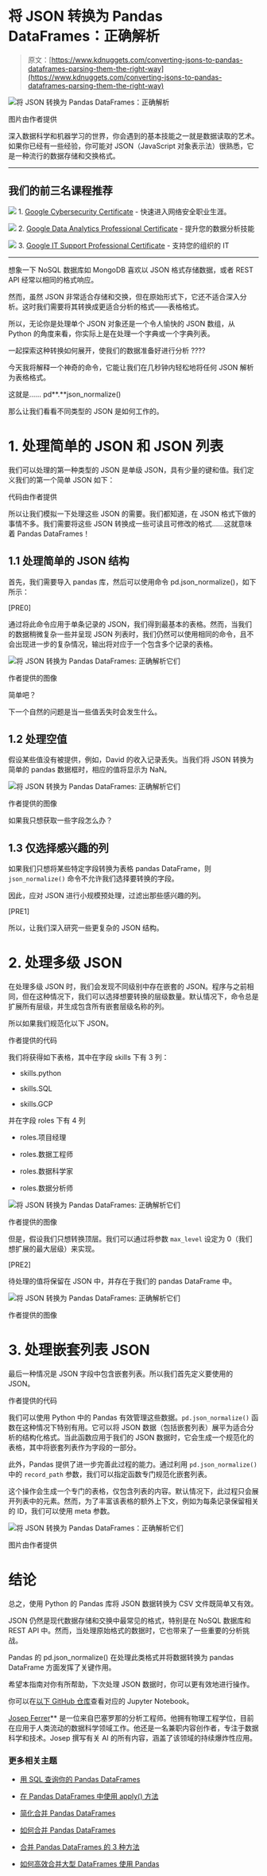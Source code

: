 # 将 JSON 转换为 Pandas DataFrames：正确解析

> 原文：[https://www.kdnuggets.com/converting-jsons-to-pandas-dataframes-parsing-them-the-right-way](https://www.kdnuggets.com/converting-jsons-to-pandas-dataframes-parsing-them-the-right-way)

![将 JSON 转换为 Pandas DataFrames：正确解析](../Images/4c8ffa1017679f5afc34ea6344d20936.png)

图片由作者提供

深入数据科学和机器学习的世界，你会遇到的基本技能之一就是数据读取的艺术。如果你已经有一些经验，你可能对 JSON（JavaScript 对象表示法）很熟悉，它是一种流行的数据存储和交换格式。

* * *

## 我们的前三名课程推荐

![](../Images/0244c01ba9267c002ef39d4907e0b8fb.png) 1\. [Google Cybersecurity Certificate](https://www.kdnuggets.com/google-cybersecurity) - 快速进入网络安全职业生涯。

![](../Images/e225c49c3c91745821c8c0368bf04711.png) 2\. [Google Data Analytics Professional Certificate](https://www.kdnuggets.com/google-data-analytics) - 提升您的数据分析技能

![](../Images/0244c01ba9267c002ef39d4907e0b8fb.png) 3\. [Google IT Support Professional Certificate](https://www.kdnuggets.com/google-itsupport) - 支持您的组织的 IT

* * *

想象一下 NoSQL 数据库如 MongoDB 喜欢以 JSON 格式存储数据，或者 REST API 经常以相同的格式响应。

然而，虽然 JSON 非常适合存储和交换，但在原始形式下，它还不适合深入分析。这时我们需要将其转换成更适合分析的格式——表格格式。

所以，无论你是处理单个 JSON 对象还是一个令人愉快的 JSON 数组，从 Python 的角度来看，你实际上是在处理一个字典或一个字典列表。

一起探索这种转换如何展开，使我们的数据准备好进行分析 ????

今天我将解释一个神奇的命令，它能让我们在几秒钟内轻松地将任何 JSON 解析为表格格式。

这就是…… pd**.**json_normalize()

那么让我们看看不同类型的 JSON 是如何工作的。

# 1\. 处理简单的 JSON 和 JSON 列表

我们可以处理的第一种类型的 JSON 是单级 JSON，具有少量的键和值。我们定义我们的第一个简单 JSON 如下：

代码由作者提供

所以让我们模拟一下处理这些 JSON 的需要。我们都知道，在 JSON 格式下做的事情不多。我们需要将这些 JSON 转换成一些可读且可修改的格式……这就意味着 Pandas DataFrames！

## 1.1 处理简单的 JSON 结构

首先，我们需要导入 pandas 库，然后可以使用命令 pd.json_normalize()，如下所示：

[PRE0]

通过将此命令应用于单条记录的 JSON，我们得到最基本的表格。然而，当我们的数据稍微复杂一些并呈现 JSON 列表时，我们仍然可以使用相同的命令，且不会出现进一步的复杂情况，输出将对应于一个包含多个记录的表格。

![将 JSON 转换为 Pandas DataFrames: 正确解析它们](../Images/2276b03bfa4c46301c146e806f7236df.png)

作者提供的图像

简单吧？

下一个自然的问题是当一些值丢失时会发生什么。

## 1.2 处理空值

假设某些值没有被提供，例如，David 的收入记录丢失。当我们将 JSON 转换为简单的 pandas 数据框时，相应的值将显示为 NaN。

![将 JSON 转换为 Pandas DataFrames: 正确解析它们](../Images/6f73df019796f8cd437090538bfdee19.png)

作者提供的图像

如果我只想获取一些字段怎么办？

## 1.3 仅选择感兴趣的列

如果我们只想将某些特定字段转换为表格 pandas DataFrame，则 `json_normalize()` 命令不允许我们选择要转换的字段。

因此，应对 JSON 进行小规模预处理，过滤出那些感兴趣的列。

[PRE1]

所以，让我们深入研究一些更复杂的 JSON 结构。

# 2\. 处理多级 JSON

在处理多级 JSON 时，我们会发现不同级别中存在嵌套的 JSON。程序与之前相同，但在这种情况下，我们可以选择想要转换的层级数量。默认情况下，命令总是扩展所有层级，并生成包含所有嵌套层级名称的列。

所以如果我们规范化以下 JSON。

作者提供的代码

我们将获得如下表格，其中在字段 skills 下有 3 列：

+   skills.python

+   skills.SQL

+   skills.GCP

并在字段 roles 下有 4 列

+   roles.项目经理

+   roles.数据工程师

+   roles.数据科学家

+   roles.数据分析师

![将 JSON 转换为 Pandas DataFrames: 正确解析它们](../Images/61d6d8f305b831a591028a14b9fc22fc.png)

作者提供的图像

但是，假设我们只想转换顶层。我们可以通过将参数 `max_level` 设定为 0（我们想扩展的最大层级）来实现。

[PRE2]

待处理的值将保留在 JSON 中，并存在于我们的 pandas DataFrame 中。

![将 JSON 转换为 Pandas DataFrames: 正确解析它们](../Images/89e11109652ab5577b6db0630ba4d993.png)

作者提供的图像

# 3\. 处理嵌套列表 JSON

最后一种情况是 JSON 字段中包含嵌套列表。所以我们首先定义要使用的 JSON。

作者提供的代码

我们可以使用 Python 中的 Pandas 有效管理这些数据。`pd.json_normalize()` 函数在这种情况下特别有用。它可以将 JSON 数据（包括嵌套列表）展平为适合分析的结构化格式。当此函数应用于我们的 JSON 数据时，它会生成一个规范化的表格，其中将嵌套列表作为字段的一部分。

此外，Pandas 提供了进一步完善此过程的能力。通过利用 `pd.json_normalize()` 中的 `record_path` 参数，我们可以指定函数专门规范化嵌套列表。

这个操作会生成一个专门的表格，仅包含列表的内容。默认情况下，此过程只会展开列表中的元素。然而，为了丰富该表格的额外上下文，例如为每条记录保留相关的 ID，我们可以使用 meta 参数。

![将 JSON 转换为 Pandas DataFrames：正确解析它们](../Images/034c44ebd509147c75c500ce585bf44c.png)

图片由作者提供

# 结论

总之，使用 Python 的 Pandas 库将 JSON 数据转换为 CSV 文件既简单又有效。

JSON 仍然是现代数据存储和交换中最常见的格式，特别是在 NoSQL 数据库和 REST API 中。然而，当处理原始格式的数据时，它也带来了一些重要的分析挑战。

Pandas 的 pd.json_normalize() 在处理此类格式并将数据转换为 pandas DataFrame 方面发挥了关键作用。

希望本指南对你有所帮助，下次处理 JSON 数据时，你可以更有效地进行操作。

你可以在[以下 GitHub 仓库](https://github.com/rfeers/Twitter/blob/main/Python/JSON_to_CSVs.ipynb)查看对应的 Jupyter Notebook。

**[](https://www.linkedin.com/in/josep-ferrer-sanchez/)**[Josep Ferrer](https://www.linkedin.com/in/josep-ferrer-sanchez)** 是一位来自巴塞罗那的分析工程师。他拥有物理工程学位，目前在应用于人类流动的数据科学领域工作。他还是一名兼职内容创作者，专注于数据科学和技术。Josep 撰写有关 AI 的所有内容，涵盖了该领域的持续爆炸性应用。

### 更多相关主题

+   [用 SQL 查询你的 Pandas DataFrames](https://www.kdnuggets.com/2021/10/query-pandas-dataframes-sql.html)

+   [在 Pandas DataFrames 中使用 apply() 方法](https://www.kdnuggets.com/2022/07/apply-method-pandas-dataframes.html)

+   [简化合并 Pandas DataFrames](https://www.kdnuggets.com/2022/09/combining-pandas-dataframes-made-simple.html)

+   [如何合并 Pandas DataFrames](https://www.kdnuggets.com/2023/01/merge-pandas-dataframes.html)

+   [合并 Pandas DataFrames 的 3 种方法](https://www.kdnuggets.com/2023/03/3-ways-merge-pandas-dataframes.html)

+   [如何高效合并大型 DataFrames 使用 Pandas](https://www.kdnuggets.com/how-to-merge-large-dataframes-efficiently-with-pandas)
